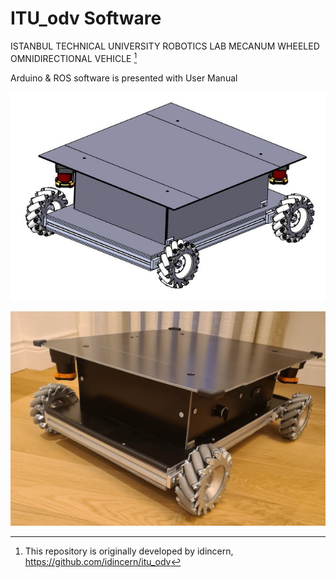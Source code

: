 # ITU_odv Software
ISTANBUL TECHNICAL UNIVERSITY ROBOTICS LAB MECANUM WHEELED OMNIDIRECTIONAL VEHICLE [^1]

Arduino & ROS software is presented with User Manual

![](https://github.com/ITUROBLAB/-itu_odv_ws-idincern-/blob/main/figures/itu_odv_design.jpg?raw=true)

![](https://github.com/ITUROBLAB/-itu_odv_ws-idincern-/blob/main/figures/itu_odv_real.jpg?raw=true) 

[^1]: This repository is originally developed by idincern, https://github.com/idincern/itu_odv
